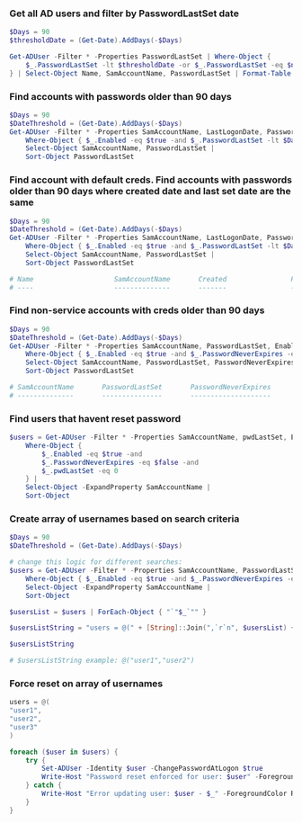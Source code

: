 ### Get all AD users and filter by PasswordLastSet date
```powershell
$Days = 90
$thresholdDate = (Get-Date).AddDays(-$Days)

Get-ADUser -Filter * -Properties PasswordLastSet | Where-Object {
    $_.PasswordLastSet -lt $thresholdDate -or $_.PasswordLastSet -eq $null
} | Select-Object Name, SamAccountName, PasswordLastSet | Format-Table -AutoSize
```

### Find accounts with passwords older than 90 days
```powershell
$Days = 90
$DateThreshold = (Get-Date).AddDays(-$Days)
Get-ADUser -Filter * -Properties SamAccountName, LastLogonDate, PasswordLastSet, Enabled |
    Where-Object { $_.Enabled -eq $true -and $_.PasswordLastSet -lt $DateThreshold } |
    Select-Object SamAccountName, PasswordLastSet |
    Sort-Object PasswordLastSet
```

### Find account with default creds. Find accounts with passwords older than 90 days where created date and last set date are the same
```powershell
$Days = 90
$DateThreshold = (Get-Date).AddDays(-$Days)
Get-ADUser -Filter * -Properties SamAccountName, LastLogonDate, PasswordLastSet, Enabled |
    Where-Object { $_.Enabled -eq $true -and $_.PasswordLastSet -lt $DateThreshold } |
    Select-Object SamAccountName, PasswordLastSet |
    Sort-Object PasswordLastSet

# Name                    SamAccountName       Created                PasswordLastSet        
# ----                    --------------       -------                ---------------
```

### Find non-service accounts with creds older than 90 days
```powershell
$Days = 90
$DateThreshold = (Get-Date).AddDays(-$Days)
Get-ADUser -Filter * -Properties SamAccountName, PasswordLastSet, Enabled, PasswordNeverExpires |
    Where-Object { $_.Enabled -eq $true -and $_.PasswordNeverExpires -eq $false -and $_.PasswordLastSet -lt $DateThreshold } |
    Select-Object SamAccountName, PasswordLastSet, PasswordNeverExpires |
    Sort-Object PasswordLastSet

# SamAccountName       PasswordLastSet       PasswordNeverExpires 
# --------------       ---------------       --------------------
```

### Find users that havent reset password
```powershell
$users = Get-ADUser -Filter * -Properties SamAccountName, pwdLastSet, Enabled, PasswordNeverExpires |
    Where-Object { 
        $_.Enabled -eq $true -and 
        $_.PasswordNeverExpires -eq $false -and 
        $_.pwdLastSet -eq 0 
    } |
    Select-Object -ExpandProperty SamAccountName |
    Sort-Object
```
### Create array of usernames based on search criteria
```powershell
$Days = 90
$DateThreshold = (Get-Date).AddDays(-$Days)

# change this logic for different searches:
$users = Get-ADUser -Filter * -Properties SamAccountName, PasswordLastSet, Enabled, PasswordNeverExpires |
    Where-Object { $_.Enabled -eq $true -and $_.PasswordNeverExpires -eq $false -and $_.PasswordLastSet -lt $DateThreshold } |
    Select-Object -ExpandProperty SamAccountName |
    Sort-Object

$usersList = $users | ForEach-Object { "`"$_`"" }

$usersListString = "users = @(" + [String]::Join(",`r`n", $usersList) + ")"

$usersListString

# $usersListString example: @("user1","user2")
```

### Force reset on array of usernames
```powershell
users = @(
"user1",
"user2",
"user3"
)

foreach ($user in $users) {
    try {
        Set-ADUser -Identity $user -ChangePasswordAtLogon $true
        Write-Host "Password reset enforced for user: $user" -ForegroundColor Green
    } catch {
        Write-Host "Error updating user: $user - $_" -ForegroundColor Red
    }
}
```